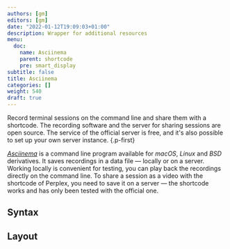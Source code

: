 ```yaml
---
authors: [gm]
editors: [gm]
date: "2022-01-12T19:09:03+01:00"
description: Wrapper for additional resources
menu:
  doc:
    name: Asciinema
    parent: shortcode
    pre: smart_display
subtitle: false
title: Asciinema
categories: []
weight: 540
draft: true
---
```


Record terminal sessions on the command line and share them with a shortcode. The recording software and the server for sharing sessions are open source. The service of the official server is free, and it's also possible to set up your own server instance.
{.p-first} <!--more-->

[_Asciinema_](https://asciinema.org) is a command line program available for _macOS_, _Linux_ and _BSD_ derivatives. It saves recordings in a data file — locally or on a server. Working locally is convenient for testing, you can play back the recordings directly on the command line. To share a session as a video with the shortcode of Perplex, you need to save it on a server — the shortcode works and has only been tested with the official one.

## Syntax

## Layout
